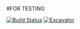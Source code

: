 #FOR TESTING
<!-- Uncomment the following line after replacing placeholders -->
[![Build Status](https://ci.appveyor.com/api/projects/status/xjpbs6msa6westyj?svg=true)](https://ci.appveyor.com/project/LazyGeniusMan/sc00p-test "Build Status") [![Excavator](https://github.com/LazyGeniusMan/Sc00p-Test/actions/workflows/excavator.yml/badge.svg)](https://github.com/LazyGeniusMan/Sc00p-Test/actions/workflows/excavator.yml)
